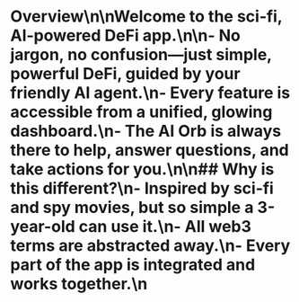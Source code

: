 # Overview\n\nWelcome to the sci-fi, AI-powered DeFi app.\n\n- No jargon, no confusion—just simple, powerful DeFi, guided by your friendly AI agent.\n- Every feature is accessible from a unified, glowing dashboard.\n- The AI Orb is always there to help, answer questions, and take actions for you.\n\n## Why is this different?\n- Inspired by sci-fi and spy movies, but so simple a 3-year-old can use it.\n- All web3 terms are abstracted away.\n- Every part of the app is integrated and works together.\n
